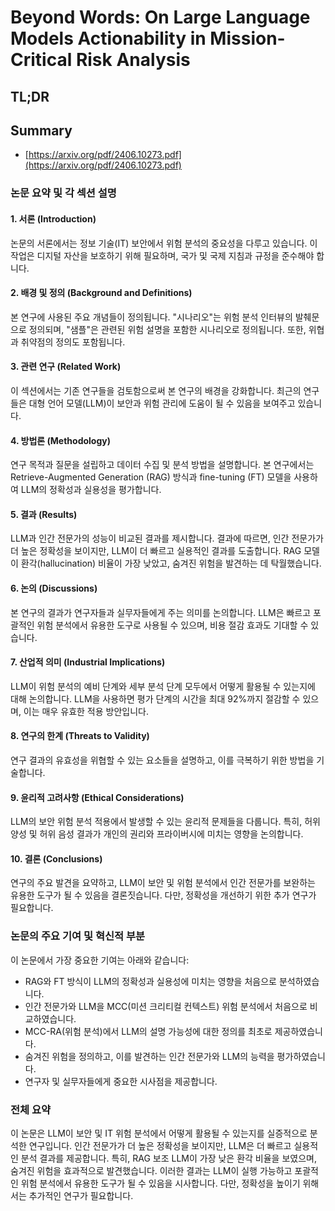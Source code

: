 # Beyond Words: On Large Language Models Actionability in Mission-Critical Risk Analysis
## TL;DR
## Summary
- [https://arxiv.org/pdf/2406.10273.pdf](https://arxiv.org/pdf/2406.10273.pdf)

### 논문 요약 및 각 섹션 설명

#### 1. 서론 (Introduction)
논문의 서론에서는 정보 기술(IT) 보안에서 위험 분석의 중요성을 다루고 있습니다. 이 작업은 디지털 자산을 보호하기 위해 필요하며, 국가 및 국제 지침과 규정을 준수해야 합니다. 

#### 2. 배경 및 정의 (Background and Definitions)
본 연구에 사용된 주요 개념들이 정의됩니다. "시나리오"는 위험 분석 인터뷰의 발췌문으로 정의되며, "샘플"은 관련된 위험 설명을 포함한 시나리오로 정의됩니다. 또한, 위협과 취약점의 정의도 포함됩니다.

#### 3. 관련 연구 (Related Work)
이 섹션에서는 기존 연구들을 검토함으로써 본 연구의 배경을 강화합니다. 최근의 연구들은 대형 언어 모델(LLM)이 보안과 위험 관리에 도움이 될 수 있음을 보여주고 있습니다.

#### 4. 방법론 (Methodology)
연구 목적과 질문을 설립하고 데이터 수집 및 분석 방법을 설명합니다. 본 연구에서는 Retrieve-Augmented Generation (RAG) 방식과 fine-tuning (FT) 모델을 사용하여 LLM의 정확성과 실용성을 평가합니다. 

#### 5. 결과 (Results)
LLM과 인간 전문가의 성능이 비교된 결과를 제시합니다. 결과에 따르면, 인간 전문가가 더 높은 정확성을 보이지만, LLM이 더 빠르고 실용적인 결과를 도출합니다. RAG 모델이 환각(hallucination) 비율이 가장 낮았고, 숨겨진 위험을 발견하는 데 탁월했습니다.

#### 6. 논의 (Discussions)
본 연구의 결과가 연구자들과 실무자들에게 주는 의미를 논의합니다. LLM은 빠르고 포괄적인 위험 분석에서 유용한 도구로 사용될 수 있으며, 비용 절감 효과도 기대할 수 있습니다.

#### 7. 산업적 의미 (Industrial Implications)
LLM이 위험 분석의 예비 단계와 세부 분석 단계 모두에서 어떻게 활용될 수 있는지에 대해 논의합니다. LLM을 사용하면 평가 단계의 시간을 최대 92%까지 절감할 수 있으며, 이는 매우 유효한 적용 방안입니다.

#### 8. 연구의 한계 (Threats to Validity)
연구 결과의 유효성을 위협할 수 있는 요소들을 설명하고, 이를 극복하기 위한 방법을 기술합니다. 

#### 9. 윤리적 고려사항 (Ethical Considerations)
LLM의 보안 위험 분석 적용에서 발생할 수 있는 윤리적 문제들을 다룹니다. 특히, 허위 양성 및 허위 음성 결과가 개인의 권리와 프라이버시에 미치는 영향을 논의합니다.

#### 10. 결론 (Conclusions)
연구의 주요 발견을 요약하고, LLM이 보안 및 위험 분석에서 인간 전문가를 보완하는 유용한 도구가 될 수 있음을 결론짓습니다. 다만, 정확성을 개선하기 위한 추가 연구가 필요합니다.

### 논문의 주요 기여 및 혁신적 부분
이 논문에서 가장 중요한 기여는 아래와 같습니다:
- RAG와 FT 방식이 LLM의 정확성과 실용성에 미치는 영향을 처음으로 분석하였습니다.
- 인간 전문가와 LLM을 MCC(미션 크리티컬 컨텍스트) 위험 분석에서 처음으로 비교하였습니다.
- MCC-RA(위험 분석)에서 LLM의 설명 가능성에 대한 정의를 최초로 제공하였습니다.
- 숨겨진 위험을 정의하고, 이를 발견하는 인간 전문가와 LLM의 능력을 평가하였습니다.
- 연구자 및 실무자들에게 중요한 시사점을 제공합니다.

### 전체 요약
이 논문은 LLM이 보안 및 IT 위험 분석에서 어떻게 활용될 수 있는지를 실증적으로 분석한 연구입니다. 인간 전문가가 더 높은 정확성을 보이지만, LLM은 더 빠르고 실용적인 분석 결과를 제공합니다. 특히, RAG 보조 LLM이 가장 낮은 환각 비율을 보였으며, 숨겨진 위험을 효과적으로 발견했습니다. 이러한 결과는 LLM이 실행 가능하고 포괄적인 위험 분석에서 유용한 도구가 될 수 있음을 시사합니다. 다만, 정확성을 높이기 위해서는 추가적인 연구가 필요합니다.